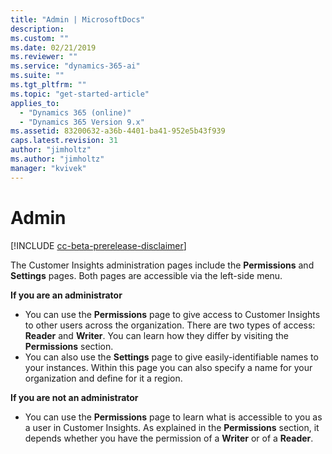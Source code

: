 ```yaml
---
title: "Admin | MicrosoftDocs"
description: 
ms.custom: ""
ms.date: 02/21/2019
ms.reviewer: ""
ms.service: "dynamics-365-ai"
ms.suite: ""
ms.tgt_pltfrm: ""
ms.topic: "get-started-article"
applies_to: 
  - "Dynamics 365 (online)"
  - "Dynamics 365 Version 9.x"
ms.assetid: 83200632-a36b-4401-ba41-952e5b43f939
caps.latest.revision: 31
author: "jimholtz"
ms.author: "jimholtz"
manager: "kvivek"
---
```

# Admin

[!INCLUDE [cc-beta-prerelease-disclaimer](../includes/cc-beta-prerelease-disclaimer.md)]

The Customer Insights administration pages include the **Permissions** and **Settings** pages. Both pages are accessible via the left-side menu.

**If you are an administrator**

- You can use the **Permissions** page to give access to Customer Insights to other users across the organization. There are two types of access: **Reader** and **Writer**. You can learn how they differ by visiting the **Permissions** section. 
- You can also use the **Settings** page to give easily-identifiable names to your instances. Within this page you can also specify a name for your organization and define for it a region. 

**If you are not an administrator**

- You can use the **Permissions** page to learn what is accessible to you as a user in Customer Insights. As explained in the **Permissions** section, it depends whether you have the permission of a **Writer** or of a **Reader**.

